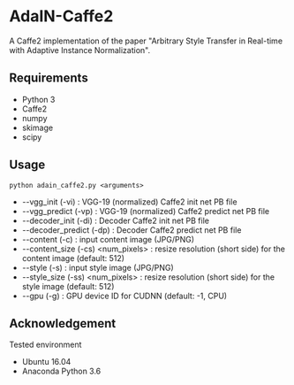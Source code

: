 # AdaIN-Caffe2

A Caffe2 implementation of the paper "Arbitrary Style Transfer in Real-time with Adaptive Instance Normalization".

## Requirements

* Python 3
* Caffe2
* numpy
* skimage
* scipy

## Usage

    python adain_caffe2.py <arguments>

* --vgg_init (-vi) <filepath> : VGG-19 (normalized) Caffe2 init net PB file
* --vgg_predict (-vp) <filepath> : VGG-19 (normalized) Caffe2 predict net PB file
* --decoder_init (-di) <filepath> : Decoder Caffe2 init net PB file
* --decoder_predict (-dp) <filepath> : Decoder Caffe2 predict net PB file
* --content (-c) <filepath> : input content image (JPG/PNG)
* --content_size (-cs) <num_pixels> : resize resolution (short side) for the content image (default: 512)
* --style (-s) <filepath> : input style image (JPG/PNG)
* --style_size (-ss) <num_pixels> : resize resolution (short side) for the style image (default: 512)
* --gpu (-g) <gpuid> : GPU device ID for CUDNN (default: -1, CPU)

## Acknowledgement

Tested environment
 * Ubuntu 16.04
 * Anaconda Python 3.6
